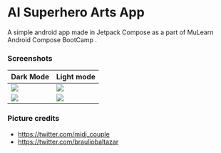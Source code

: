 # AI Superhero Arts App

A simple android app made in Jetpack Compose as a part of MuLearn Android Compose BootCamp .

### Screenshots

<table>
  <thead>
    <tr>
      <th> Dark Mode</th>
      <th> Light mode</th>
    </tr>
  </thead>
  <tbody>
    <tr>
      <td><img src = "https://github.com/VipinVIP/AI-Superhero-Arts/assets/58673683/cf1c0f57-36e8-4033-8367-a927caa059a1"></td>
      <td><img src = "https://github.com/VipinVIP/AI-Superhero-Arts/assets/58673683/eacb7ccf-8d6d-43a2-8947-fcfed26e8354"></td>
    </tr>
    <tr>
      <td><img src = "https://github.com/VipinVIP/AI-Superhero-Arts/assets/58673683/6ae89148-afc5-405c-abcf-18ac0942db79"></td>
      <td><img src = "https://github.com/VipinVIP/AI-Superhero-Arts/assets/58673683/e69e4117-da6d-41e2-a19c-2ffe9b5af22e"></td>
    </tr>
  </tbody>
</table>

### Picture credits
- https://twitter.com/midj_couple
- https://twitter.com/brauliobaltazar
